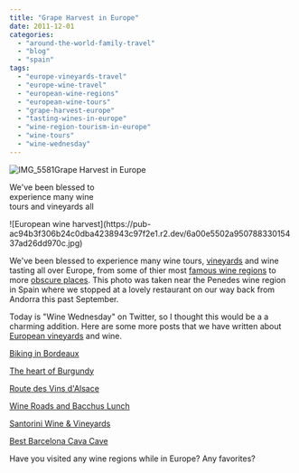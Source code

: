 ```yaml
---
title: "Grape Harvest in Europe"
date: 2011-12-01
categories: 
  - "around-the-world-family-travel"
  - "blog"
  - "spain"
tags: 
  - "europe-vineyards-travel"
  - "europe-wine-travel"
  - "european-wine-regions"
  - "european-wine-tours"
  - "grape-harvest-europe"
  - "tasting-wines-in-europe"
  - "wine-region-tourism-in-europe"
  - "wine-tours"
  - "wine-wednesday"
---
```


![IMG_5581](https://pub-ac94b3f306b24c0dba4238943c97f2e1.r2.dev/6a00e5502a950788330162fd2f0f7f970d.jpg)Grape Harvest in Europe

We've been blessed to  
experience many wine  
tours and vineyards all

<!--more--> ![European wine harvest](https://pub-ac94b3f306b24c0dba4238943c97f2e1.r2.dev/6a00e5502a95078833015437ad26dd970c.jpg)  
  
  
We've been blessed to experience many wine tours, [vineyards](http://soultravelers3new.local/2008/08/oporto-dorhou-v.html "europe vineyards") and wine tasting all over Europe, from some of thier most [famous wine regions](http://soultravelers3new.local/2009/01/family-travel-photofrance-alsace-wine-region.html "famous wine region europe") to more [obscure places](http://soultravelers3new.local/2007/07/sirince-charms.html "obscure wine region"). This photo was taken near the Penedes wine region in Spain where we stopped at a lovely restaurant on our way back from Andorra this past September.  
  
Today is "Wine Wednesday" on Twitter, so I thought this would be a a charming addition. Here are some more posts that we have written about [European vineyards](http://soultravelers3new.local/2006/10/hello-cote-dor.html "European vineyards") and wine.  
  
[Biking in Bordeaux](http://soultravelers3new.local/2009/05/biking-st-emilion-bordeaux-vineyards-in-france-wine-country.html "biking bordeaux")  
  
[The heart of Burgundy](http://soultravelers3new.local/2006/10/the-heart-of-bu.html "the heart of burgundy")  
  
[Route des Vins d'Alsace](http://soultravelers3new.local/2009/01/route-des-vins-dalsace-france-at-grape-harvest.html "Route des Vins d'Alsace")  
  
[Wine Roads and Bacchus Lunch](http://soultravelers3new.local/2006/10/wine-roads-bacc.html "wine roads and bacchus lunch")  
  
[Santorini Wine & Vineyards](http://soultravelers3new.local/2007/06/santorini-wine.html "santorini wine & vineyard")  
  
[Best Barcelona Cava Cave](http://soultravelers3new.local/2011/11/-barcelona-cava-cave-spanish-wine-catalan-champagne.html "Best Barcelona Cava Cave")  
  
Have you visited any wine regions while in Europe? Any favorites?

